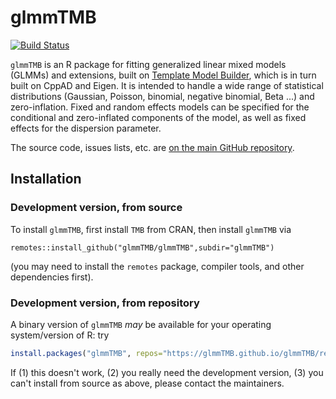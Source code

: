 # glmmTMB

[![Build Status](https://travis-ci.org/glmmTMB/glmmTMB.svg?branch=master)](https://travis-ci.org/glmmTMB/glmmTMB)

`glmmTMB` is an R package for fitting generalized linear mixed models (GLMMs) and extensions, built on [Template Model Builder](https://github.com/kaskr/adcomp), which is in turn built on CppAD and Eigen. It is intended to handle a wide range of statistical distributions (Gaussian, Poisson, binomial, negative binomial, Beta ...) and zero-inflation. Fixed and random effects models can be specified for the conditional and zero-inflated components of the model, as well as fixed effects for the dispersion parameter.

The source code, issues lists, etc. are [on the main GitHub repository](https://github.com/glmmTMB/glmmTMB).

## Installation 

### Development version, from source 

To install `glmmTMB`, first install `TMB` from CRAN, then install `glmmTMB` via
```
remotes::install_github("glmmTMB/glmmTMB",subdir="glmmTMB")
```
(you may need to install the `remotes` package, compiler tools, and other dependencies first).

### Development version, from repository

A binary version of `glmmTMB` *may* be available for your operating system/version of R: try

```r
install.packages("glmmTMB", repos="https://glmmTMB.github.io/glmmTMB/repos")
```

If (1) this doesn't work, (2) you really need the development version, (3) you can't install from source as above, please contact the maintainers.
